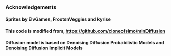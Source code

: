 ### Acknowledgements 
#### Sprites by ElvGames, FrootsnVeggies and kyrise
#### This code is modified from, https://github.com/cloneofsimo/minDiffusion
#### Diffusion model is based on Denoising Diffusion Probabilistic Models and Denoising Diffusion Implicit Models
